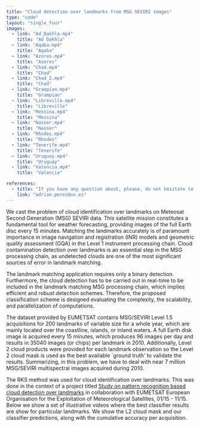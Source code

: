 ```yaml
---
title: "Cloud detection over landmarks from MSG SEVIRI images"
type: "code"
layout: "single_four"
images:
  - link: "Ad_Dakhla.mp4"
    title: "Ad Dakhla"
  - link: "Aqaba.mp4"
    title: "Aqaba"
  - link: "Azores.mp4"
    title: "Azores"
  - link: "Chad.mp4"
    title: "Chad"
  - link: "Chad_2.mp4"
    title: "Chad"
  - link: "Grampian.mp4"
    title: "Grampian"
  - link: "Libreville.mp4"
    title: "Libreville"
  - link: "Messina.mp4"
    title: "Messina"
  - link: "Nasser.mp4"
    title: "Nasser"
  - link: "Rhodes.mp4"
    title: "Rhodes"
  - link: "Tenerife.mp4"
    title: "Tenerife"
  - link: "Uruguay.mp4"
    title: "Uruguay"
  - link: "Valencia.mp4"
    title: "Valencia"

references:
  - title: "If you have any question about, please, do not hesitate to write an email to Adrián Pérez-Suay (Adrian.Perez at uv dot es)."
    link: "adrian.perez@uv.es"
---
```

We cast the problem of cloud identification over landmarks on Meteosat Second Generation (MSG) SEVIRI data. This satellite mission constitutes a fundamental tool for weather forecasting, providing images of the full Earth disc every 15 minutes. Matching the landmarks accurately is of paramount importance in image navigation and registration (INR) models and geometric quality assessment (GQA) in the Level 1 instrument processing chain. Cloud contamination detection over landmarks is an essential step in the MSG processing chain, as undetected clouds are one of the most significant sources of error in landmark matching. 
  
The landmark matching application requires only a binary detection. Furthermore, the cloud detection has to be carried out in real-time to be included in the landmark matching MSG processing chain, which implies efficient and robust detection schemes. Therefore, the proposed classification scheme is designed evaluating the complexity, the scalability, and parallelization of computations. 
  
The dataset provided by EUMETSAT contains MSG/SEVIRI Level 1.5 acquisitions for 200 landmarks of variable size for a whole year, which are mainly located over the coastline, islands, or inland waters. A full Earth disk image is acquired every 15 minutes, which produces 96 images per day and results in 35040 images (or chips) per landmark in 2010. Additionally, Level 2 cloud products were provided for each landmark observation so the Level 2 cloud mask is used as the best available `ground truth' to validate the results. Summarizing, in this problem, we have to deal with near 7 million MSG/SEVIRI multispectral images acquired during 2010. 
  
The RKS method was used for cloud identification over landmarks. This was done in the context of a project titled [Study on pattern recognition based cloud detection over landmarks](http://www.eumetsat.int/) in collaboration with EUMETSAT European Organisation for the Exploitation of Meteorological Satellites, 01/15 - 11/15. Below we show a set of illustrative videos where the best classifier results are show for particular landmarks. We show the L2 cloud mask and our classifier predictions, along with the cumulative accuracy per acquisition.